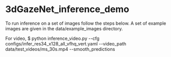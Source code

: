 # 3dGazeNet_inference_demo

To run inference on a set of images follow the steps below. A set of example images are given in the data/example_images directory.

For video, 
$ python inference_video.py --cfg configs/infer_res34_x128_all_vfhq_vert.yaml 
                            --video_path data/test_videos/ms_30s.mp4 
                            --smooth_predictions
